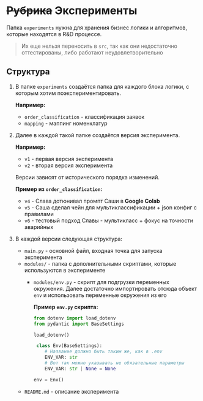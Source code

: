 # ~~Рубрика~~ Эксперименты

Папка `experiments` нужна для хранения бизнес логики и алгоритмов,
которые находятся в R&D процессе.

> Их еще нельзя переносить в `src`,
> так как они недостаточно оттестированы,
> либо работают неудовлетворительно

## Структура

1. В папке `experiments` создаётся папка для каждого блока логики,
   с которым хотим поэкспериментировать.

   **Например:**

    - `order_classification` - классификация заявок
    - `mapping` - маппинг номенклатур
2. Далее в каждой такой папке создаётся версия эксперимента.

   **Например:**

    - `v1` - первая версия эксперимента
    - `v2` - вторая версия эксперимента

   Версии зависят от исторического порядка изменений.

   **Пример из `order_classification`:**

    - `v4` - Слава дотюнивал промпт Саши в **Google Colab**
    - `v5` - Саша сделал чейн для мультиклассификации + json конфиг с правилами
    - `v6` - тестовый подход Славы - мультикласс + фокус на точности
      аварийных
3. В каждой версии следующая структура:

    - `main.py` - основной файл, входная точка для запуска эксперимента
    - `modules/` - папка с дополнительными скриптами, которые используются в эксперименте
        - `modules/env.py` - скрипт для подгрузки переменных окружения. Далее достаточно
          импортировать отсюда объект `env` и использовать переменные окружения из его

          **Пример `env.py` скрипта:**

          ```python
          from dotenv import load_dotenv
          from pydantic import BaseSettings

          load_dotenv()

           class Env(BaseSettings):
              # Название должно быть таким же, как в .env
              ENV_VAR: str
              # Вот так можно указывать не обязательные параметры
              ENV_VAR: str | None = None

          env = Env()
          ```
    - `README.md` - описание эксперимента

